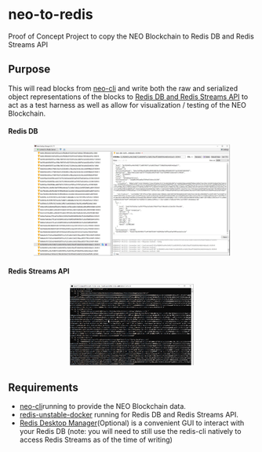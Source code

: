 # neo-to-redis
Proof of Concept Project to copy the NEO Blockchain to Redis DB and Redis Streams API

## Purpose
This will read blocks from [neo-cli](https://github.com/neo-project/neo-cli) and write both the raw and serialized object representations of the blocks to [Redis DB and Redis Streams API](https://github.com/antirez/redis) to act as a test harness as well as allow for visualization / testing of the NEO Blockchain.

#### Redis DB
<p align="center">
  <img src="NeoRedis.JPG" style="width:400px;"/>
</p>

#### Redis Streams API
<p align="center">
  <img src="NeoRedisStreams.JPG" style="width:50%;" />
</p>

## Requirements
- [neo-cli](https://github.com/neo-project/neo-cli)running to provide the NEO Blockchain data.
- [redis-unstable-docker](https://github.com/gubanotorious/redis-unstable-docker) running for Redis DB and Redis Streams API.
- [Redis Desktop Manager](https://redisdesktop.com/)(Optional) is a convenient GUI to interact with your Redis DB (note: you will need to still use the redis-cli natively to access Redis Streams as of the time of writing)
